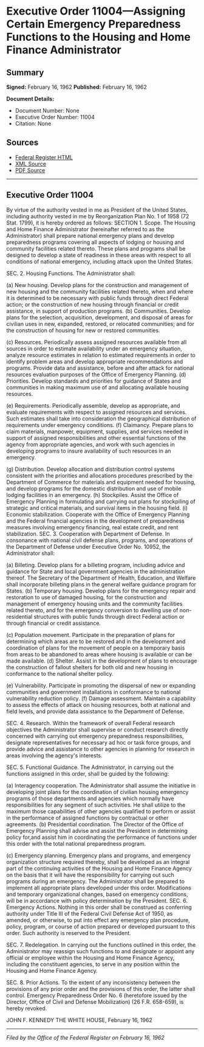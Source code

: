 # Executive Order 11004—Assigning Certain Emergency Preparedness Functions to the Housing and Home Finance Administrator

## Summary

**Signed:** February 16, 1962
**Published:** February 16, 1962

**Document Details:**
- Document Number: None
- Executive Order Number: 11004
- Citation: None

## Sources
- [Federal Register HTML](https://www.presidency.ucsb.edu/documents/executive-order-11004-assigning-certain-emergency-preparedness-functions-the-housing-and)
- [XML Source](None)
- [PDF Source](None)

---

## Executive Order 11004

By virtue of the authority vested in me as President of the United States, including authority vested in me by Reorganization Plan No. 1 of 1958 (72 Stat. 1799), it is hereby ordered as follows:
SECTION 1. Scope. The Housing and Home Finance Administrator (hereinafter referred to as the Administrator) shall prepare national emergency plans and develop preparedness programs covering all aspects of lodging or housing and community facilities related thereto. These plans and programs shall be designed to develop a state of readiness in these areas with respect to all conditions of national emergency, including attack upon the United States.

SEC. 2. Housing Functions. The Administrator shall:

(a) New housing. Develop plans for the construction and management of new housing and the community facilities related thereto, when and where it is determined to be necessary with public funds through direct Federal action; or the construction of new housing through financial or credit assistance, in support of production programs.
(b) Communities. Develop plans for the selection, acquisition, development, and disposal of areas for civilian uses in new, expanded, restored, or relocated communities; and for the construction of housing for new or restored communities.

(c) Resources. Periodically assess assigned resources available from all sources in order to estimate availability under an emergency situation, analyze resource estimates in relation to estimated requirements in order to identify problem areas and develop appropriate recommendations and programs. Provide data and assistance, before and after attack for national resources evaluation purposes of the Office of Emergency Planning.
(d) Priorities. Develop standards and priorities for guidance of States and communities in making maximum use of and allocating available housing resources.

(e) Requirements. Periodically assemble, develop as appropriate, and evaluate requirements with respect to assigned resources and services. Such estimates shall take into consideration the geographical distribution of requirements under emergency conditions.
(f) Claimancy. Prepare plans to claim materials, manpower, equipment, supplies, and services needed in support of assigned responsibilities and other essential functions of the agency from appropriate agencies, and work with such agencies in developing programs to insure availability of such resources in an emergency.

(g) Distribution. Develop allocation and distribution control systems consistent with the priorities and allocations procedures prescribed by the Department of Commerce for materials and equipment needed for housing, and develop programs for the domestic distribution and use of mobile lodging facilities in an emergency.
(h) Stockpiles. Assist the Office of Emergency Planning in formulating and carrying out plans for stockpiling of strategic and critical materials, and survival items in the housing field.
    (i) Economic stabilization. Cooperate with the Office of Emergency Planning and the Federal financial agencies in the development of preparedness measures involving emergency financing, real estate credit, and rent stabilization.
SEC. 3. Cooperation with Department of Defense. In consonance with national civil defense plans, programs, and operations of the Department of Defense under Executive Order No. 10952, the Administrator shall:

(a) Billeting. Develop plans for a billeting program, including advice and guidance for State and local government agencies in the administration thereof. The Secretary of the Department of Health, Education, and Welfare shall incorporate billeting plans in the general welfare guidance program for States.
(b) Temporary housing. Develop plans for the emergency repair and restoration to use of damaged housing, for the construction and management of emergency housing units and the community facilities related thereto, and for the emergency conversion to dwelling use of non-residential structures with public funds through direct Federal action or through financial or credit assistance.

(c) Population movement. Participate in the preparation of plans for determining which areas are to be restored and in the development and coordination of plans for the movement of people on a temporary basis from areas to be abandoned to areas where housing is available or can be made available.
(d) Shelter. Assist in the development of plans to encourage the construction of fallout shelters for both old and new housing in conformance to the national shelter policy.

(e) Vulnerability. Participate in promoting the dispersal of new or expanding communities and government installations in conformance to national vulnerability reduction policy.
(f) Damage assessment. Maintain a capability to assess the effects of attack on housing resources, both at national and field levels, and provide data assistance to the Department of Defense.

SEC. 4. Research. Within the framework of overall Federal research objectives the Administrator shall supervise or conduct research directly concerned with carrying out emergency preparedness responsibilities, designate representatives for necessary ad hoc or task force groups, and provide advice and assistance to other agencies in planning for research in areas involving the agency's interests.

SEC. 5. Functional Guidance. The Administrator, in carrying out the functions assigned in this order, shall be guided by the following:

(a) Interagency cooperation. The Administrator shall assume the initiative in developing joint plans for the coordination of civilian housing emergency programs of those departments and agencies which normally have responsibilities for any segment of such activities. He shall utilize to the maximum those capabilities of other agencies qualified to perform or assist in the performance of assigned functions by contractual or other agreements.
(b) Presidential coordination. The Director of the Office of Emergency Planning shall advise and assist the President in determining policy for,and assist him in coordinating the performance of functions under this order with the total national preparedness program.

(c) Emergency planning. Emergency plans and programs, and emergency organization structure required thereby, shall be developed as an integral part of the continuing activities of the Housing and Home Finance Agency on the basis that it will have the responsibility for carrying out such programs during an emergency. The Administrator shall be prepared to implement all appropriate plans developed under this order. Modifications and temporary organizational changes, based on emergency conditions, will be in accordance with policy determination by the President.
SEC. 6. Emergency Actions. Nothing in this order shall be construed as conferring authority under Title III of the Federal Civil Defense Act of 1950, as amended, or otherwise, to put into effect any emergency plan procedure, policy, program, or course of action prepared or developed pursuant to this order. Such authority is reserved to the President.

SEC. 7. Redelegation. In carrying out the functions outlined in this order, the Administrator may reassign such functions to and designate or appoint any official or employee within the Housing and Home Finance Agency, including the constituent agencies, to serve in any position within the Housing and Home Finance Agency.

SEC. 8. Prior Actions. To the extent of any inconsistency between the provisions of any prior order and the provisions of this order, the latter shall control. Emergency Preparedness Order No. 6 (heretofore issued by the Director, Office of Civil and Defense Mobilization) (26 F.R. 658-659), is hereby revoked.

JOHN F. KENNEDY
THE WHITE HOUSE,
February 16, 1962

---

*Filed by the Office of the Federal Register on February 16, 1962*
